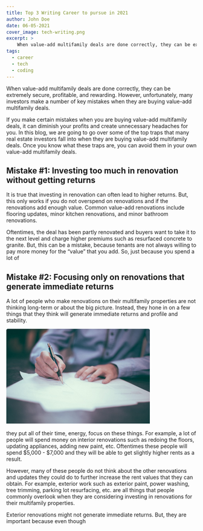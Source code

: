 ```yaml
---
title: Top 3 Writing Career to pursue in 2021
author: John Doe
date: 06-05-2021
cover_image: tech-writing.png
excerpt: >
    When value-add multifamily deals are done correctly, they can be extremely secure, profitable, and rewarding. However, unfortunately, many investors make a number of key mistakes when they are buying value-add multifamily deals.
tags:
  - career
  - tech
  - coding
---
```


When value-add multifamily deals are done correctly, they can be extremely secure, profitable, and rewarding. However, unfortunately, many investors make a number of key mistakes when they are buying value-add multifamily deals.

If you make certain mistakes when you are buying value-add multifamily deals, it can diminish your profits and create unnecessary headaches for you. In this blog, we are going to go over some of the top traps that many real estate investors fall into when they are buying value-add multifamily deals. Once you know what these traps are, you can avoid them in your own value-add multifamily deals.

## Mistake #1: Investing too much in renovation without getting returns

It is true that investing in renovation can often lead to higher returns. But, this only works if you do not overspend on renovations and if the renovations add enough value. Common value-add renovations include flooring updates, minor kitchen renovations, and minor bathroom renovations.

Oftentimes, the deal has been partly renovated and buyers want to take it to the next level and charge higher premiums such as resurfaced concrete to granite. But, this can be a mistake, because tenants are not always willing to pay more money for the “value” that you add. So, just because you spend a lot of

## Mistake #2: Focusing only on renovations that generate immediate returns

A lot of people who make renovations on their multifamily properties are not thinking long-term or about the big picture. Instead, they hone in on a few things that they think will generate immediate returns and profile and stability.

![Banner image](../public/images/articles/cover/tech-writing.png)

they put all of their time, energy, focus on these things. For example, a lot of people will spend money on interior renovations such as redoing the floors, updating appliances, adding new paint, etc. Oftentimes these people will spend $5,000 - $7,000 and they will be able to get slightly higher rents as a result.

However, many of these people do not think about the other renovations and updates they could do to further increase the rent values that they can obtain. For example, exterior work such as exterior paint, power washing, tree trimming, parking lot resurfacing, etc. are all things that people commonly overlook when they are considering investing in renovations for their multifamily properties.

Exterior renovations might not generate immediate returns. But, they are important because even though
